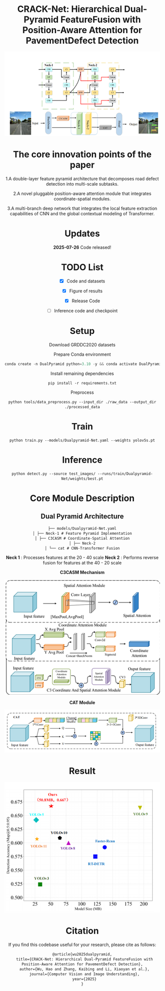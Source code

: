 

<div align="center">
<h1>CRACK-Net: Hierarchical Dual-Pyramid FeatureFusion with Position-Aware Attention for PavementDefect Detection</h1>
<div>

<img src="Code\fig\fig1.png" alt="fig1"  />

# The core innovation points of the paper

1.A double-layer feature pyramid architecture that decomposes road defect detection into multi-scale subtasks. 

2.A novel pluggable position-aware attention module that integrates coordinate-spatial modules. 

3.A multi-branch deep network that integrates the local feature extraction capabilities of CNN and the global contextual modeling of Transformer.



# Updates

**2025-07-26** Code released!



# TODO List
- [x] Code and datasets
- [x] Figure of results
- [x] Release Code
- [ ] Inference code and checkpoint



# Setup
Download GRDDC2020 datasets

Prepare Conda environment

```python
conda create -n DualPyramid python=3.10 -y && conda activate DualPyramid
```

Install remaining dependencies
```
pip install -r requirements.txt
```
Preprocess

```
python tools/data_preprocess.py --input_dir ./raw_data --output_dir ./processed_data
```



# Train

```
python train.py --models/Dualpyramid-Net.yaml --weights yolov5s.pt
```



# Inference
```
python detect.py --source test_images/ --runs/train/Dualpyramid-Net/weights/best.pt
```







# Core Module Description

##  Dual Pyramid Architecture

```
├── models/Dualpyramid-Net.yaml
│ ├── Neck-1 # Feature Pyramid Implementation
│ ├── C3CASM # Coordinate-Spatial Attention
│ ├── Neck-2
│ └── cat # CNN-Transformer Fusion
```

**Neck 1** : Processes features at the 20 - 40 scale
**Neck 2** : Performs reverse fusion for features at the 40 - 20 scale

**C3CASM Mechanism**

![fig2](Code\fig\fig2.png)





**CAT Module**

![fig2](Code\fig\fig3.png)

# Result

![fig2](Code\fig\fig4.png)



#  Citation
If you find this codebase useful for your research, please cite as follows:
```
@article{wu2025dualpyramid,
  title={CRACK-Net: Hierarchical Dual-Pyramid FeatureFusion with Position-Aware Attention for PavementDefect Detection},
  author={Wu, Hao and Zhang, Kaibing and Li, Xiaoyan et al.},
  journal={Computer Vision and Image Understanding},
  year={2025}
}
```
